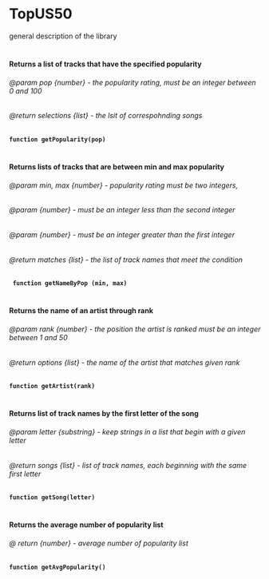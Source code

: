 # TopUS50
general description of the library
#

#### Returns a list of tracks that have the specified popularity
###### @param pop {number} - the popularity rating, must be an integer between 0 and 100
###### @return selections {list} - the lsit of correspohnding songs
**` function getPopularity(pop) `**
#

#### Returns lists of tracks that are between min and max popularity
###### @param min, max {number} - popularity rating must be two integers, 
###### @param {number} - must be an integer less than the second integer 
###### @param {number} - must be an integer greater than the first integer
###### @return matches {list} - the list of track names that meet the condition 
**` function getNameByPop (min, max)`**
#

#### Returns the name of an artist through rank 
###### @param rank {number} - the position the artist is ranked must be an integer between 1 and 50 
###### @return options {list} - the name of the artist that matches given rank 
**` function getArtist(rank) `**
#
#### Returns list of track names by the first letter of the song 
###### @param letter {substring} - keep strings in a list that begin with a given letter
###### @return songs {list} - list of track names, each beginning with the same first letter 
**` function getSong(letter) `**
#
#### Returns the average number of popularity list 
###### @ return {number} - average number of popularity list 
**` function getAvgPopularity() `**
#

